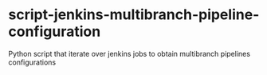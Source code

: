 # script-jenkins-multibranch-pipeline-configuration
Python script that iterate over jenkins jobs to obtain multibranch pipelines configurations
